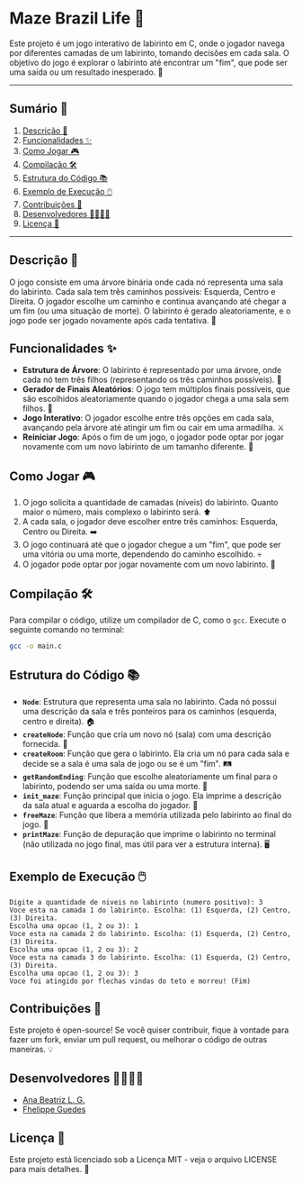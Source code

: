 # Maze Brazil Life 🏰

Este projeto é um jogo interativo de labirinto em C, onde o jogador navega por diferentes camadas de um labirinto, tomando decisões em cada sala. O objetivo do jogo é explorar o labirinto até encontrar um "fim", que pode ser uma saída ou um resultado inesperado. 🌟

---

## Sumário 📑

1. [Descrição 🧩](#descrição-)
2. [Funcionalidades ✨](#funcionalidades-)
3. [Como Jogar 🎮](#como-jogar-)
4. [Compilação 🛠️](#Compilação-)
5. [Estrutura do Código 📚](#estrutura-do-código-)
6. [Exemplo de Execução 🖱️](#exemplo-de-execução-)
7. [Contribuições 🤝](#contribuições-)
8. [Desenvolvedores 👩‍💻👨‍💻](#desenvolvedores-)
9. [Licença 📜](#licença-)

---


## Descrição 🧩

O jogo consiste em uma árvore binária onde cada nó representa uma sala do labirinto. Cada sala tem três caminhos possíveis: Esquerda, Centro e Direita. O jogador escolhe um caminho e continua avançando até chegar a um fim (ou uma situação de morte). O labirinto é gerado aleatoriamente, e o jogo pode ser jogado novamente após cada tentativa. 🔄

## Funcionalidades ✨

- **Estrutura de Árvore**: O labirinto é representado por uma árvore, onde cada nó tem três filhos (representando os três caminhos possíveis). 🌳
- **Gerador de Finais Aleatórios**: O jogo tem múltiplos finais possíveis, que são escolhidos aleatoriamente quando o jogador chega a uma sala sem filhos. 🎲
- **Jogo Interativo**: O jogador escolhe entre três opções em cada sala, avançando pela árvore até atingir um fim ou cair em uma armadilha. ⚔️
- **Reiniciar Jogo**: Após o fim de um jogo, o jogador pode optar por jogar novamente com um novo labirinto de um tamanho diferente. 🔁

## Como Jogar 🎮

1. O jogo solicita a quantidade de camadas (níveis) do labirinto. Quanto maior o número, mais complexo o labirinto será. ⬆️
2. A cada sala, o jogador deve escolher entre três caminhos: Esquerda, Centro ou Direita. ➡️
3. O jogo continuará até que o jogador chegue a um "fim", que pode ser uma vitória ou uma morte, dependendo do caminho escolhido. 💀
4. O jogador pode optar por jogar novamente com um novo labirinto. 🎉

## Compilação 🛠️

Para compilar o código, utilize um compilador de C, como o `gcc`. Execute o seguinte comando no terminal:

```bash
gcc -o main.c
````

## Estrutura do Código 📚

- **`Node`**: Estrutura que representa uma sala no labirinto. Cada nó possui uma descrição da sala e três ponteiros para os caminhos (esquerda, centro e direita). 🏠
- **`createNode`**: Função que cria um novo nó (sala) com uma descrição fornecida. 🔨
- **`createRoom`**: Função que gera o labirinto. Ela cria um nó para cada sala e decide se a sala é uma sala de jogo ou se é um "fim". 🛤️
- **`getRandomEnding`**: Função que escolhe aleatoriamente um final para o labirinto, podendo ser uma saída ou uma morte. 🎲
- **`init_maze`**: Função principal que inicia o jogo. Ela imprime a descrição da sala atual e aguarda a escolha do jogador. 🚪
- **`freeMaze`**: Função que libera a memória utilizada pelo labirinto ao final do jogo. 💾
- **`printMaze`**: Função de depuração que imprime o labirinto no terminal (não utilizada no jogo final, mas útil para ver a estrutura interna). 🖥️


## Exemplo de Execução 🖱️

```plaintext
Digite a quantidade de niveis no labirinto (numero positivo): 3
Voce esta na camada 1 do labirinto. Escolha: (1) Esquerda, (2) Centro, (3) Direita.
Escolha uma opcao (1, 2 ou 3): 1
Voce esta na camada 2 do labirinto. Escolha: (1) Esquerda, (2) Centro, (3) Direita.
Escolha uma opcao (1, 2 ou 3): 2
Voce esta na camada 3 do labirinto. Escolha: (1) Esquerda, (2) Centro, (3) Direita.
Escolha uma opcao (1, 2 ou 3): 3
Voce foi atingido por flechas vindas do teto e morreu! (Fim)
```
## Contribuições 🤝

Este projeto é open-source! Se você quiser contribuir, fique à vontade para fazer um fork, enviar um pull request, ou melhorar o código de outras maneiras. 💡

## Desenvolvedores 👩‍💻👨‍💻

- [Ana Beatriz L. G.](https://github.com/Bia-Lara)
- [Fhelippe Guedes](https://github.com/F-Guedes2003)

## Licença 📜

Este projeto está licenciado sob a Licença MIT - veja o arquivo LICENSE para mais detalhes. 🔐


